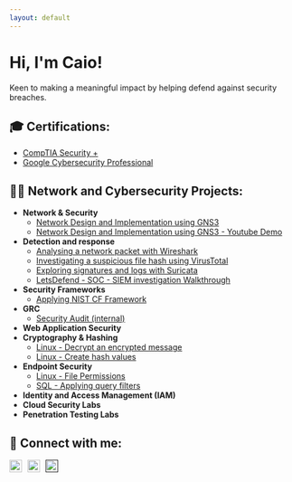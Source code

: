 ```yaml
---
layout: default
---
```


# Hi, I'm Caio!  

Keen to making a meaningful impact by helping defend against security breaches.

## 🎓 Certifications:

- [CompTIA Security +](https://www.credly.com/badges/a33f25c3-faa1-4d63-8b89-a76751bed636)
- [Google Cybersecurity Professional]()

## 👨‍💻 Network and Cybersecurity Projects:

- **Network & Security**
  - [Network Design and Implementation using GNS3](./dpl_network.html)
  - [Network Design and Implementation using GNS3 - Youtube Demo](https://www.youtube.com/watch?v=gJICfH8BdH4&t=983s)
- **Detection and response**
  - [Analysing a network packet with Wireshark](./pkt_wireshark.html)
  - [Investigating a suspicious file hash using VirusTotal](./file_virustotal.html)
  - [Exploring signatures and logs with Suricata](./log_suricata.html)
  - [LetsDefend - SOC - SIEM investigation Walkthrough](./log_suricata.html)
- **Security Frameworks**
  - [Applying NIST CF Framework]()
- **GRC**
  - [Security Audit (internal)](https://caiofrnca.github.io/)
- **Web Application Security**
- **Cryptography & Hashing**
  - [Linux - Decrypt an encrypted message](./decrypt_encrypted_msg.html)
  - [Linux - Create hash values](./hash_values.html)
- **Endpoint Security**
  - [Linux - File Permissions](./file_permissions.html)
  - [SQL - Applying query filters](./sql_filter.html)
- **Identity and Access Management (IAM)**
- **Cloud Security Labs**
- **Penetration Testing Labs**



## 🤳 Connect with me:
<div style="display: flex; align-items: center;">
  <a href="mailto:braga.caio@outlook.com">
    <img alt="CaioFranca | Email" width="22px" src="https://cdn.jsdelivr.net/npm/simple-icons@v3/icons/gmail.svg" style="margin-right: 10px;" />
  </a>
  <a href="https://linkedin.com/in/caiofranca">
    <img alt="CaioFranca | LinkedIn" width="22px" src="https://cdn.jsdelivr.net/npm/simple-icons@v3/icons/linkedin.svg" style="margin-right: 10px;" />
  </a>
  <a href="">
    <img alt="YourName | GitHub" width="22px" src="https://cdn.jsdelivr.net/npm/simple-icons@v3/icons/github.svg" />
  </a>
</div>
